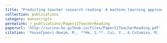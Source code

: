 ```yaml
---
title: "Predicting teacher research reading: A machine learning approach"
collection: publications
category: manuscripts
permalink: /_publications/Paper11TeacherReading
paperurl: 'http://surina-he.github.io/files/Paper11TeacherReading.pdf'
citation: 'Yousefpoori-Naeim, M., **He, S.**, Cui, Y., & Cutumisu, M. (2024). Predicting teacher research reading: A machine learning approach. *International Review of Education. 70*, 477-496. https://doi.org/10.1007/s11159-023-10061-7'
---
```

